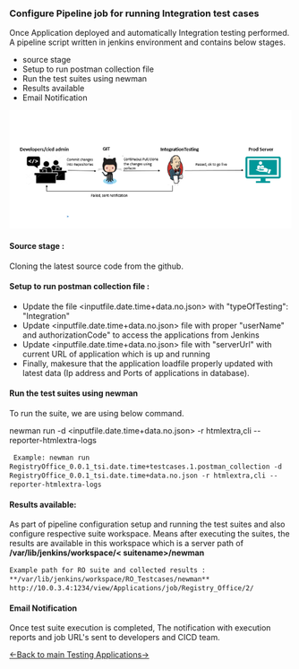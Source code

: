 ### Configure Pipeline job for running Integration test cases
 Once Application deployed and automatically Integration testing performed. A pipeline script written in jenkins environment and contains below stages.
- source stage
- Setup to run postman collection file
- Run the test suites using newman
- Results available
- Email Notification

![IntegrationFlow](./../Images/IntegrationFlow.PNG)

#### Source stage : 
Cloning the latest source code from the github.

#### Setup to run postman collection file : 
- Update the file <inputfile.date.time+data.no.json> with "typeOfTesting": "Integration"
- Update <inputfile.date.time+data.no.json> file with proper "userName" and authorizationCode" to access the applications from Jenkins
-  Update <inputfile.date.time+data.no.json> file with  "serverUrl" with current URL of application which is up and running
- Finally, makesure that the application loadfile properly updated with latest data (Ip address and Ports of applications in database).

#### Run the test suites using newman
To run the suite, we are using below command.

 newman run <postmancollectionjsonfile> -d <inputfile.date.time+data.no.json> -r htmlextra,cli --reporter-htmlextra-logs

     Example: newman run RegistryOffice_0.0.1_tsi.date.time+testcases.1.postman_collection -d RegistryOffice_0.0.1_tsi.date.time+data.no.json -r htmlextra,cli --reporter-htmlextra-logs

#### Results available:
As part of pipeline configuration setup and running the test suites and also configure respective suite workspace. Means after executing the suites, the results are available in this workspace which is a server path of **/var/lib/jenkins/workspace/< suitename>/newman**

    Example path for RO suite and collected results :
    **/var/lib/jenkins/workspace/RO_Testcases/newman**
    http://10.0.3.4:1234/view/Applications/job/Registry_Office/2/

#### Email Notification

Once test suite execution is completed, The notification with execution reports and job URL's sent to developers and CICD team.

[<-Back to main Testing Applications->](../../TestingApplications.md)